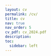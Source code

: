 ```yaml
---
layout: cv
permalink: /cv/
title: cv
nav: true
nav_order: 5
cv_pdf: cv_2024.pdf
description: 
toc:
  sidebar: left
---
```

